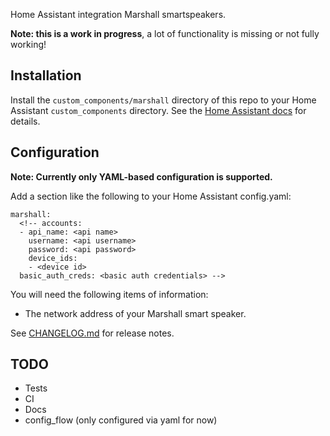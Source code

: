 Home Assistant integration Marshall smartspeakers.


**Note: this is a work in progress**, a lot of functionality is
missing or not fully working!

## Installation
Install the `custom_components/marshall` directory of this repo to your
Home Assistant `custom_components` directory. See the [Home Assistant docs] for details.

## Configuration
**Note: Currently only YAML-based configuration is supported.**

Add a section like the following to your Home Assistant config.yaml:

```
marshall:
  <!-- accounts:
  - api_name: <api name>
    username: <api username>
    password: <api password>
    device_ids:
    - <device id>
  basic_auth_creds: <basic auth credentials> -->
```

You will need the following items of information:
* The network address of your Marshall smart speaker.

See [CHANGELOG.md](./CHANGELOG.md) for release notes.

## TODO
* Tests
* CI
* Docs
* config_flow (only configured via yaml for now)

[Home Assistant docs]: https://developers.home-assistant.io/docs/creating_integration_file_structure
